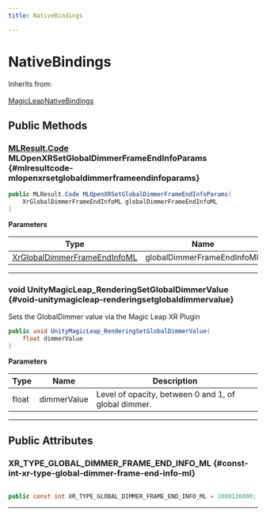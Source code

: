 ```yaml
---
title: NativeBindings

---
```


# NativeBindings







Inherits from: <br></br>[MagicLeapNativeBindings](/versioned_docs/version-31-Aug-2023/unity-api/api/UnityEngine.XR.MagicLeap.Native/MagicLeapNativeBindings/UnityEngine.XR.MagicLeap.Native.MagicLeapNativeBindings.md)




## Public Methods

### [MLResult.Code](/versioned_docs/version-31-Aug-2023/unity-api/api/UnityEngine.XR.MagicLeap/UnityEngine.XR.MagicLeap.MLResult.md#enums-code) MLOpenXRSetGlobalDimmerFrameEndInfoParams {#mlresultcode-mlopenxrsetglobaldimmerframeendinfoparams}

```csharp
public MLResult.Code MLOpenXRSetGlobalDimmerFrameEndInfoParams(
    XrGlobalDimmerFrameEndInfoML globalDimmerFrameEndInfoML
)
```


**Parameters**

| Type | Name  | Description  | 
|--|--|--|
| [XrGlobalDimmerFrameEndInfoML](/versioned_docs/version-31-Aug-2023/unity-api/api/UnityEngine.XR.MagicLeap/MLGlobalDimmer/NativeBindings/UnityEngine.XR.MagicLeap.MLGlobalDimmer.NativeBindings.XrGlobalDimmerFrameEndInfoML.md) |globalDimmerFrameEndInfoML||






-----------

### void UnityMagicLeap_RenderingSetGlobalDimmerValue {#void-unitymagicleap-renderingsetglobaldimmervalue}

Sets the GlobalDimmer value via the Magic Leap XR Plugin 

```csharp
public void UnityMagicLeap_RenderingSetGlobalDimmerValue(
    float dimmerValue
)
```


**Parameters**

| Type | Name  | Description  | 
|--|--|--|
| float |dimmerValue|Level of opacity, between 0 and 1, of global dimmer.|






-----------

## Public Attributes

### XR_TYPE_GLOBAL_DIMMER_FRAME_END_INFO_ML {#const-int-xr-type-global-dimmer-frame-end-info-ml}

```csharp

public const int XR_TYPE_GLOBAL_DIMMER_FRAME_END_INFO_ML = 1000136000;

```






-----------


